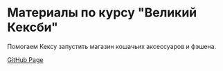 # Материалы по курсу "Великий Кексби"

Помогаем Кексу запустить магазин кошачьих аксессуаров и фэшена.

[GitHub Page](https://gregoryghost.github.io/great-keksby/)
